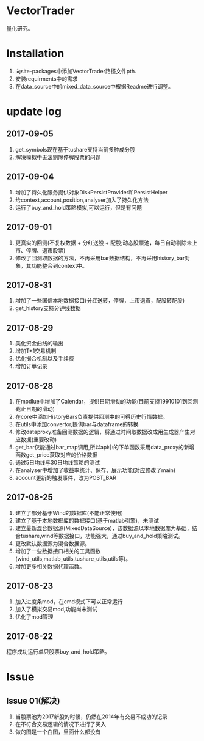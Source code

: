 # VectorTrader
量化研究。

# Installation
1. 向site-packages中添加VectorTrader路径文件pth.
2. 安装requirments中的需求
3. 在data_source中的mixed_data_source中根据Readme进行调整。

# update log
## 2017-09-05
1. get_symbols现在基于tushare支持当前多种成分股
2. 解决模拟中无法剔除停牌股票的问题

## 2017-09-04
1. 增加了持久化服务提供对象DiskPersistProvider和PersistHelper
2. 给context,account,position,analyser加入了持久化方法
3. 运行了buy_and_hold策略模拟,可以运行，但是有问题

## 2017-09-01
1. 更真实的回测(不复权数据 + 分红送股 + 配股;动态股票池，每日自动剔除未上市、停牌、退市股票)
2. 修改了回测取数据的方法，不再采用bar数据结构，不再采用history_bar对象，其功能整合到context中。

## 2017-08-31
1. 增加了一些国信本地数据接口(分红送转，停牌，上市退市，配股转配股)
2. get_history支持分钟线数据

## 2017-08-29
1. 美化资金曲线的输出
2. 增加T+1交易机制
3. 优化撮合机制以及手续费
4. 增加订单记录

## 2017-08-28
1. 在modlue中增加了Calendar，提供日期滑动的功能(目前支持19910101到回测截止日期的滑动)
2. 在core中添加HistoryBars负责提供回测中的可得历史行情数据。
3. 在utils中添加convertor,提供bar与dataframe的转换
4. 修改dataproxy准备回测数据的逻辑，将通过时间取数据改成用生成器产生对应数据(重要改动)
5. get_bar仅能通过bar_map调用,所以api中的下单函数采用data_proxy的新增函数get_price获取对应的价格数据
6. 通过5日均线与30日均线策略的测试
7. 在analyser中增加了收益率统计、保存、展示功能(对应修改了main)
8. account更新的触发事件，改为POST_BAR

## 2017-08-25
1. 建立了部分基于Wind的数据库(不能正常使用)
2. 建立了基于本地数据库的数据接口(基于matlab引擎)，未测试
3. 建立最新混合数据源(MixedDataSource)，该数据源以本地数据库为基础，结合tushare,wind等数据接口，功能强大，通过buy_and_hold策略测试。
4. 更改默认数据源为混合数据源。
5. 增加了一些数据接口相关的工具函数(wind_utils,matlab_utils,tushare_utils,utils等)。
6. 增加更多相关数据代理函数。

## 2017-08-23
1. 加入进度条mod，在cmd模式下可以正常运行
2. 加入了模拟交易mod,功能尚未测试
3. 优化了mod管理

## 2017-08-22
程序成功运行单只股票buy_and_hold策略。

# Issue
## Issue 01(解决)
1. 当股票池为2017新股的时候，仍然在2014年有交易不成功的记录
2. 在不符合交易逻辑的情况下进行了买入
3. 做的图是一个白图，里面什么都没有
